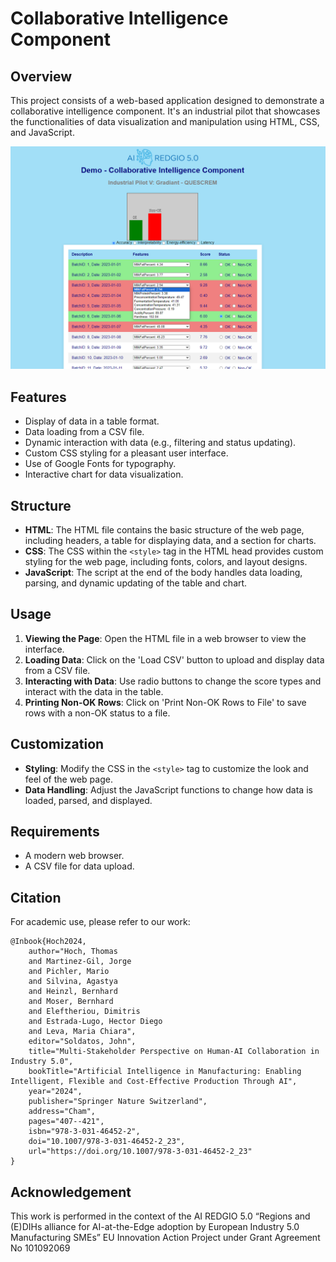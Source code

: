 # Collaborative Intelligence Component

## Overview
This project consists of a web-based application designed to demonstrate a collaborative intelligence component. It's an industrial pilot that showcases the functionalities of data visualization and manipulation using HTML, CSS, and JavaScript.

![Screenshoot](image.bmp)

## Features
- Display of data in a table format.
- Data loading from a CSV file.
- Dynamic interaction with data (e.g., filtering and status updating).
- Custom CSS styling for a pleasant user interface.
- Use of Google Fonts for typography.
- Interactive chart for data visualization.

## Structure
- **HTML**: The HTML file contains the basic structure of the web page, including headers, a table for displaying data, and a section for charts.
- **CSS**: The CSS within the `<style>` tag in the HTML head provides custom styling for the web page, including fonts, colors, and layout designs.
- **JavaScript**: The script at the end of the body handles data loading, parsing, and dynamic updating of the table and chart.

## Usage
1. **Viewing the Page**: Open the HTML file in a web browser to view the interface.
2. **Loading Data**: Click on the 'Load CSV' button to upload and display data from a CSV file.
3. **Interacting with Data**: Use radio buttons to change the score types and interact with the data in the table.
4. **Printing Non-OK Rows**: Click on 'Print Non-OK Rows to File' to save rows with a non-OK status to a file.

## Customization
- **Styling**: Modify the CSS in the `<style>` tag to customize the look and feel of the web page.
- **Data Handling**: Adjust the JavaScript functions to change how data is loaded, parsed, and displayed.

## Requirements
- A modern web browser.
- A CSV file for data upload.


## Citation
For academic use, please refer to our work:

```
@Inbook{Hoch2024,
	author="Hoch, Thomas
	and Martinez-Gil, Jorge
	and Pichler, Mario
	and Silvina, Agastya
	and Heinzl, Bernhard
	and Moser, Bernhard
	and Eleftheriou, Dimitris
	and Estrada-Lugo, Hector Diego
	and Leva, Maria Chiara",
	editor="Soldatos, John",
	title="Multi-Stakeholder Perspective on Human-AI Collaboration in Industry 5.0",
	bookTitle="Artificial Intelligence in Manufacturing: Enabling Intelligent, Flexible and Cost-Effective Production Through AI",
	year="2024",
	publisher="Springer Nature Switzerland",
	address="Cham",
	pages="407--421",
	isbn="978-3-031-46452-2",
	doi="10.1007/978-3-031-46452-2_23",
	url="https://doi.org/10.1007/978-3-031-46452-2_23"
}
```

## Acknowledgement
This work is performed in the context of the AI REDGIO 5.0 “Regions and (E)DIHs alliance for AI-at-the-Edge adoption by European Industry 5.0 Manufacturing SMEs” EU Innovation Action Project under Grant Agreement No 101092069
